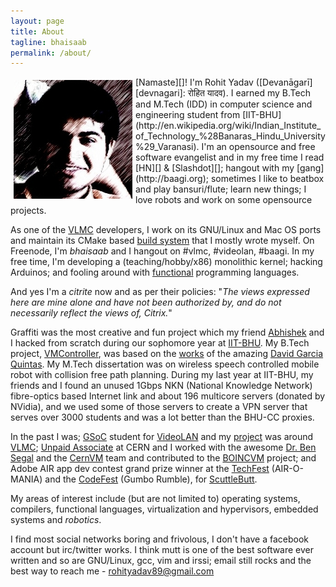 ```yaml
---
layout: page
title: About
tagline: bhaisaab
permalink: /about/
---
```


<img align="left" style="padding: 5px;" src="/assets/img/avatar.jpg"/>
[Namaste][]! I'm Rohit Yadav ([Devanāgarī][devnagari]: रोहित यादव). I earned my B.Tech and M.Tech (IDD) in computer science and engineering student from [IIT-BHU](http://en.wikipedia.org/wiki/Indian_Institute_of_Technology_%28Banaras_Hindu_University%29_Varanasi). I'm an opensource and free software evangelist and in my free time I read [HN][] &amp; [Slashdot][]; hangout with my [gang](http://baagi.org); sometimes I like to beatbox and play bansuri/flute; learn new things; I love robots and work on some opensource projects.

As one of the [VLMC][] developers, I work on its GNU/Linux and Mac OS ports and maintain its CMake based [build system][CMakeQt] that I mostly wrote myself. On Freenode, I'm *bhaisaab* and I hangout on #vlmc, #videolan, #baagi. In my free time, I'm developing a (teaching/hobby/x86) monolithic kernel; hacking Arduinos; and fooling around with [functional](http://learnyouahaskell.com/) programming languages.

And yes I'm a _citrite_ now and as per their policies: "_The views expressed here are mine alone and have not been authorized by, and do not necessarily reflect the views of, Citrix._"

Graffiti was the most creative and fun project which my friend [Abhishek][] and I hacked from scratch during our sophomore year at [IIT-BHU][]. My B.Tech project, [VMController], was based on the [works][david-boincvm] of the amazing [David Garcia Quintas][david]. My M.Tech dissertation was on wireless speech controlled mobile robot with collision free path planning. During my last year at IIT-BHU, my friends and I found an unused 1Gbps NKN (National Knowledge Network) fibre-optics based Internet link and about 196 multicore servers (donated by NVidia), and we used some of those servers to create a VPN server that serves over 3000 students and was a lot better than the BHU-CC proxies.

In the past I was; [GSoC] student for [VideoLAN][yt-vlmc-wiki] and my [project][gsoc-project] was around [VLMC][]; [Unpaid Associate][boincvm] at CERN and I worked with the awesome [Dr. Ben Segal][ben] and the [CernVM][] team and contributed to the [BOINCVM][boincvm] project; and Adobe AIR app dev contest grand prize winner at the [TechFest][] (AIR-O-MANIA) and the [CodeFest][] (Gumbo Rumble), for [ScuttleButt][]. 

My areas of interest include (but are not limited to) operating systems, compilers, functional languages, virtualization and hypervisors, embedded systems and _robotics_.

I find most social networks boring and frivolous, I don't have a facebook account but irc/twitter works. I think mutt is one of the best software ever written and so are GNU/Linux, gcc, vim and irssi; email still rocks and the best way to reach me - <rohityadav89@gmail.com>

[Namaste]: http://en.wikipedia.org/wiki/Namaste
[devnagari]: http://en.wikipedia.org/wiki/Devan%C4%81gar%C4%AB
[IIT-BHU]: http://itbhu.ac.in
[HN]: http://news.ycombinator.com
[Slashdot]: http://slashdot.org
[VLMC]: http://trac.videolan.org/vlmc
[CMakeQt]: https://github.com/bhaisaab/cmakeqt
[Abhishek]: http://theshowstopper.in
[VMController]: http://code.google.com/p/vmcontroller
[david-boincvm]: http://bitbucket.org/dgquintas/boincvm
[david]: http://www.linkedin.com/in/davidgarciaquintas
[GSoC]: http://en.wikipedia.org/wiki/Google_Summer_of_Code
[yt-vlmc-wiki]: http://wiki.videolan.org/SoC_2010/Youtube_Integration_VLMC
[gsoc-project]: http://www.google-melange.com/gsoc/project/google/gsoc2010/rohit_yadav/25001
[boincvm]: http://code.google.com/p/boincvm
[ben]: http://ben.web.cern.ch/ben/
[CernVM]: http://cernvm.cern.ch/cernvm/
[TechFest]: http://www.techfest.org/
[CodeFest]: http://itbhu.ac.in/codefest/
[ScuttleButt]: /files/old/scuttlebutt.zip

<script type="text/javascript">
  mixpanel.track("About Page");
</script>
